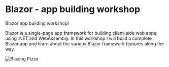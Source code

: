 # Blazor - app building workshop

Blazor app building workshop! 

Blazor is a single-page app framework for building client-side web apps using .NET and WebAssembly. In this workshop I will build a complete Blazor app and learn about the various Blazor framework features along the way.

![Blazing Pizza](https://user-images.githubusercontent.com/1874516/77244515-c889ce00-6bd2-11ea-9a45-47452c084464.png)
